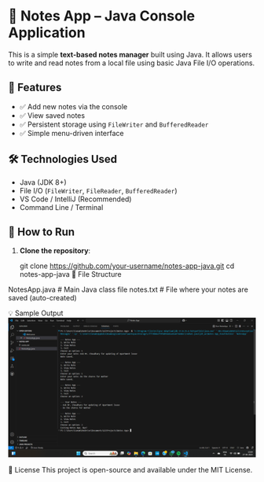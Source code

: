 
# 📝 Notes App – Java Console Application

This is a simple **text-based notes manager** built using Java. It allows users to write and read notes from a local file using basic Java File I/O operations.

## 📌 Features

- ✅ Add new notes via the console
- ✅ View saved notes
- ✅ Persistent storage using `FileWriter` and `BufferedReader`
- ✅ Simple menu-driven interface

## 🛠 Technologies Used

- Java (JDK 8+)
- File I/O (`FileWriter`, `FileReader`, `BufferedReader`)
- VS Code / IntelliJ (Recommended)
- Command Line / Terminal

## 🚀 How to Run

1. **Clone the repository**:
   
   git clone https://github.com/your-username/notes-app-java.git
   cd notes-app-java
📂 File Structure


NotesApp.java        # Main Java class file
notes.txt            # File where your notes are saved (auto-created)

💡 Sample Output
![image alt](https://github.com/tanu-pande/Notes-App/blob/08ce00ad1656773054a9ce5a93dd17c6a3e59e50/Screenshot%202025-06-27%20150457.png)

📄 License
This project is open-source and available under the MIT License.
